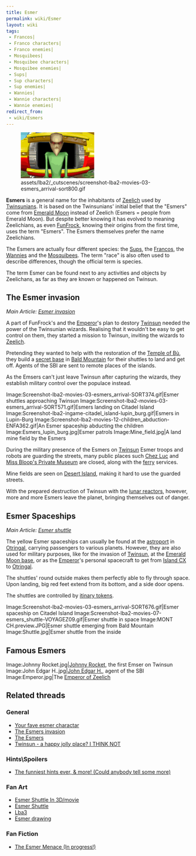 ```yaml
---
title: Esmer
permalink: wiki/Esmer
layout: wiki
tags:
 - Francos| 
 - Franco characters| 
 - Franco enemies| 
 - Mosquibees| 
 - Mosquibee characters| 
 - Mosquibee enemies| 
 - Sups| 
 - Sup characters| 
 - Sup enemies| 
 - Wannies| 
 - Wannie characters| 
 - Wannie enemies| 
redirect_from:
 - wiki/Esmers
---
```


<figure>
<img
src="assets/lba2/_cutscenes/screenshot-lba2-movies-03-esmers_arrival-sort800.gif"
title="assets/lba2/_cutscenes/screenshot-lba2-movies-03-esmers_arrival-sort800.gif"
width="200" />
<figcaption>assets/lba2/_cutscenes/screenshot-lba2-movies-03-esmers_arrival-sort800.gif</figcaption>
</figure>

**Esmers** is a general name for the inhabitants of
[Zeelich](Zeelich "wikilink") used by [Twinsunians](Twinsun "wikilink").
It is based on the Twinsunians' initial belief that the "Esmers" come
from [Emerald Moon](Emerald_Moon "wikilink") instead of Zeelich (Esmers
= people from Emerald Moon). But despite better knowing it has evolved
to meaning Zeelichians, as even [FunFrock](FunFrock "wikilink"), knowing
their origins from the first time, uses the term "Esmers". The Esmers
themselves prefer the name Zeelichians.

The Esmers are actually four different species: the
[Sups](Sup "wikilink"), the [Francos](Franco "wikilink"), the
[Wannies](Wannie "wikilink") and the [Mosquibees](Mosquibee "wikilink").
The term "race" is also often used to describe differences, though the
official term is species.

The term Esmer can be found next to any activities and objects by
Zeelichans, as far as they are known or happened on Twinsun.

## The Esmer invasion

  
*Main Article: [Esmer invasion](Esmer_invasion "wikilink")*

A part of FunFrock's and the [Emperor](Emperor "wikilink")'s plan to
destory [Twinsun](Twinsun "wikilink") needed the power of the Twinsunian
wizards. Realising that it wouldn't be easy to get control on them, they
started a mission to Twinsun, inviting the wizards to
[Zeelich](Zeelich "wikilink").

Pretending they wanted to help with the restoration of the [Temple of
Bù](Temple_of_Bù "wikilink"), they build a [secret
base](Esmer_base "wikilink") in [Bald
Mountain](Bald_Mountain "wikilink") for their shuttles to land and get
off. Agents of the SBI are sent to remote places of the islands.

As the Emsers can't just leave Twinsun after capturing the wizards, they
establish military control over the populace instead.

Image:Screenshot-lba2-movies-03-esmers_arrival-SORT374.gif\|Esmer
shuttles approaching Twinsun
Image:Screenshot-lba2-movies-03-esmers_arrival-SORT571.gif\|Esmers
landing on Citadel Island
Image:Screenshot-lba2-ingame-citadel_island-lupin_burg.gif\|Esmers in
Lupin-Burg
Image:Screenshot-lba2-movies-12-children_abduction-ENFA362.gif\|An Esmer
spaceship abducting the children Image:Esmers_lupin_burg.jpg\|Esmer
patrols Image:Mine_field.jpg\|A land mine field by the Esmers

During the military presence of the Esmers on
[Twinsun](Twinsun "wikilink") Esmer troops and robots are guarding the
streets, many public places such [Chez Luc](Chez_Luc "wikilink") and
[Miss Bloop's Private Museum](Miss_Bloop's_Private_Museum "wikilink")
are closed, along with the [ferry](ferry "wikilink") services.

Mine fields are seen on [Desert Island](Desert_Island "wikilink"),
making it hard to use the guarded streets.

With the prepared destruction of Twinsun with the [lunar
reactors](Emerald_Moon_base "wikilink"), however, more and more Esmers
leave the planet, bringing themselves out of danger.

## Esmer Spaceships

  
*Main Article: [Esmer shuttle](Esmer_shuttle "wikilink")*

The yellow Esmer spaceships can usually be found at the
[astroport](astroport "wikilink") in [Otringal](Otringal "wikilink"),
carrying passengers to various planets. However, they are also used for
military purposes, like for the invasion of
[Twinsun](Twinsun "wikilink"), at the [Emerald Moon
base](Emerald_Moon_base "wikilink"), or as the
[Emperor](Emperor "wikilink")'s personal spacecraft to get from [Island
CX](Island_CX "wikilink") to [Otringal](Otringal "wikilink").

The shuttles' round outside makes them perfectly able to fly through
space. Upon landing, big red feet extend from its bottom, and a side
door opens.

The shuttles are controlled by [itinary
tokens](itinary_token "wikilink").

Image:Screenshot-lba2-movies-03-esmers_arrival-SORT676.gif\|Esmer
spaceship on Citadel Island
Image:Screenshot-lba2-movies-07-esmers_shuttle-VOYAGEZ09.gif\|Esmer
shuttle in space Image:MONT CH.preview.JPG\|Esmer shuttle emerging from
Bald Mountain Image:Shuttle.jpg\|Esmer shuttle from the inside

## Famous Esmers

Image:Johnny Rocket.jpg\|[Johnny Rocket](Johnny_Rocket "wikilink"), the
first Emser on Twinsun Image:John Edgar H..jpg\|[John Edgar
H.](John_Edgar_H. "wikilink"), agent of the SBI Image:Emperor.jpg\|The
[Emperor of Zeelich](Emperor_of_Zeelich "wikilink")

## Related threads

### General

- [Your fave esmer
  charactar](https://forum.magicball.net/showthread.php?t=4990)
- [The Esmers
  invasion](https://forum.magicball.net/showthread.php?t=5358)
- [The Esmers](https://forum.magicball.net/showthread.php?t=5259)
- [Twinsun - a happy jolly place? I THINK
  NOT](https://forum.magicball.net/showthread.php?t=155)

### Hints\Spoilers

- [The funniest hints ever, & more! (Could anybody tell some
  more)](https://forum.magicball.net/showthread.php?t=3842)

### Fan Art

- [Esmer Shuttle In
  3D/movie](https://forum.magicball.net/showthread.php?t=650)
- [Esmer Shuttle](https://forum.magicball.net/showthread.php?t=4788)
- [Lba3](http://forum.magicball.net/showthread.php?p=112171#post112171)
- [Esmer drawing](https://forum.magicball.net/showthread.php?t=11891)

### Fan Fiction

- [The Esmer Menace (In
  progress!)](https://forum.magicball.net/showthread.php?t=5441)

